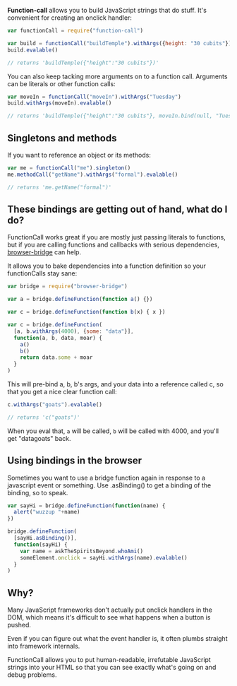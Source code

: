 **Function-call** allows you to build JavaScript strings that do stuff. It's convenient for creating an onclick handler:

```javascript
var functionCall = require("function-call")

var build = functionCall("buildTemple").withArgs({height: "30 cubits"})
build.evalable()

// returns 'buildTemple({"height":"30 cubits"})'
```

You can also keep tacking more arguments on to a function call. Arguments can be literals or other function calls:

```javascript
var moveIn = functionCall("moveIn").withArgs("Tuesday")
build.withArgs(moveIn).evalable()

// returns 'buildTemple({"height":"30 cubits"}, moveIn.bind(null, "Tuesday"))'
```

## Singletons and methods

If you want to reference an object or its methods:

```javascript
var me = functionCall("me").singleton()
me.methodCall("getName").withArgs("formal").evalable()

// returns 'me.getName("formal")'
```

## These bindings are getting out of hand, what do I do?

FunctionCall works great if you are mostly just passing literals to functions, but if you are calling functions and callbacks with serious dependencies, [browser-bridge](https://github.com/erikpukinskis/browser-bridge) can help.

It allows you to bake dependencies into a function definition so your functionCalls stay sane:

```javascript
var bridge = require("browser-bridge")

var a = bridge.defineFunction(function a() {})

var c = bridge.defineFunction(function b(x) { x })

var c = bridge.defineFunction(
  [a, b.withArgs(4000), {some: "data"}],
  function(a, b, data, moar) {
    a()
    b()
    return data.some + moar
  }
)
```

This will pre-bind a, b, b's args, and your data into a reference called c, so that you get a nice clear function call:

```javascript
c.withArgs("goats").evalable()

// returns 'c("goats")'
```

When you eval that, `a` will be called, `b` will be called with 4000, and you'll get "datagoats" back.

## Using bindings in the browser

Sometimes you want to use a bridge function again in response to a javascript event or something. Use .asBinding() to get a binding of the binding, so to speak.

```javascript
var sayHi = bridge.defineFunction(function(name) {
  alert("wuzzup "+name)
})

bridge.defineFunction(
  [sayHi.asBinding()],
  function(sayHi) {
    var name = askTheSpiritsBeyond.whoAmi()
    someElement.onclick = sayHi.withArgs(name).evalable()
  }
)
```

## Why?

Many JavaScript frameworks don't actually put onclick handlers in the DOM, which means it's difficult to see what happens when a button is pushed. 

Even if you can figure out what the event handler is, it often plumbs straight into framework internals.

FunctionCall allows you to put human-readable, irrefutable JavaScript strings into your HTML so that you can see exactly what's going on and debug problems.

